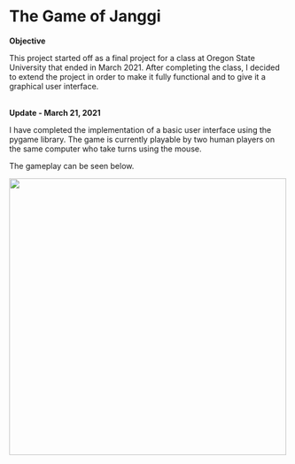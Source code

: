 # The Game of Janggi
<b>Objective</b><br>
<p>This project started off as a final project for a class at Oregon State University that ended in March 2021. After completing the class, I decided to extend the project in order to make it fully functional and to give it a graphical user interface.</p><br>
<b>Update - March 21, 2021</b><br>
<p>I have completed the implementation of a basic user interface using the pygame library. The game is currently playable by two human players on the same computer who take turns using the mouse.</p>
<p>The gameplay can be seen below.</p>
<img src="http://g.recordit.co/ithTykJKKJ.gif" width=500><br>
